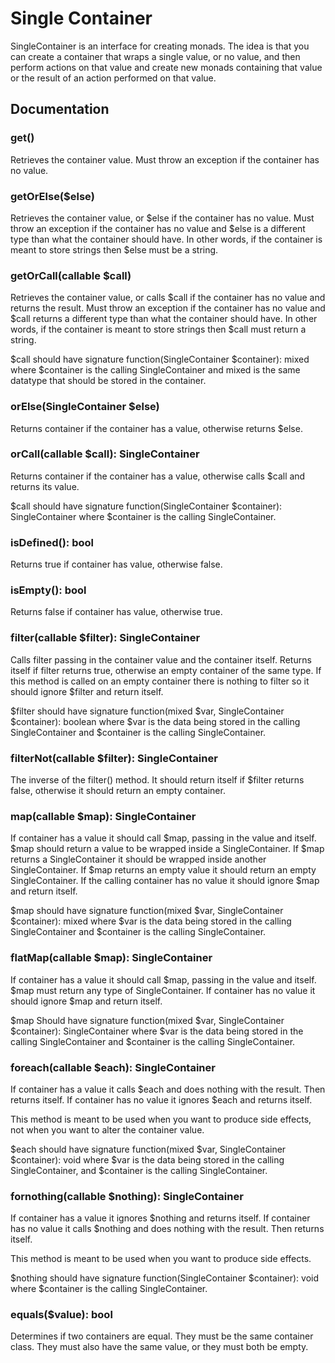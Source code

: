 Single Container
================

SingleContainer is an interface for creating monads. The idea is that you can create a container 
that wraps a single value, or no value, and then perform actions on that value and create new monads 
containing that value or the result of an action performed on that value.

Documentation
-------------

### get()

Retrieves the container value. Must throw an exception if the container has no value.

### getOrElse($else)

Retrieves the container value, or $else if the container has no value. Must throw an exception if the 
container has no value and $else is a different type than what the container should have. In other words, 
if the container is meant to store strings then $else must be a string.

### getOrCall(callable $call)

Retrieves the container value, or calls $call if the container has no value and returns the result. Must 
throw an exception if the container has no value and $call returns a different type than what the container 
should have. In other words, if the container is meant to store strings then $call must return a string.

$call should have signature function(SingleContainer $container): mixed 
where $container is the calling SingleContainer and mixed is the same datatype that should be stored 
in the container.

### orElse(SingleContainer $else)

Returns container if the container has a value, otherwise returns $else.

### orCall(callable $call): SingleContainer

Returns container if the container has a value, otherwise calls $call and returns its value.

$call should have signature function(SingleContainer $container): SingleContainer where $container is the 
calling SingleContainer.

### isDefined(): bool

Returns true if container has value, otherwise false.

### isEmpty(): bool

Returns false if container has value, otherwise true.

### filter(callable $filter): SingleContainer

Calls filter passing in the container value and the container itself. Returns itself if filter returns true, 
otherwise an empty container of the same type. If this method is called on an empty container there is nothing 
to filter so it should ignore $filter and return itself.

$filter should have signature function(mixed $var, SingleContainer $container): boolean where $var is the data 
being stored in the calling SingleContainer and $container is the calling SingleContainer. 

### filterNot(callable $filter): SingleContainer

The inverse of the filter() method. It should return itself if $filter returns false, otherwise it should return 
an empty container.

### map(callable $map): SingleContainer

If container has a value it should call $map, passing in the value and itself. $map should return a value to be 
wrapped inside a SingleContainer. If $map returns a SingleContainer it should be wrapped inside another 
SingleContainer. If $map returns an empty value it should return an empty SingleContainer. If the calling container 
has no value it should ignore $map and return itself.

$map should have signature function(mixed $var, SingleContainer $container): mixed where $var is the data being 
stored in the calling SingleContainer and $container is the calling SingleContainer.

### flatMap(callable $map): SingleContainer

If container has a value it should call $map, passing in the value and itself. $map must return any type of 
SingleContainer. If container has no value it should ignore $map and return itself.

$map Should have signature function(mixed $var, SingleContainer $container): SingleContainer where $var is the data 
being stored in the calling SingleContainer and $container is the calling SingleContainer.

### foreach(callable $each): SingleContainer

If container has a value it calls $each and does nothing with the result. Then returns itself. 
If container has no value it ignores $each and returns itself.

This method is meant to be used when you want to produce side effects, not when you want to alter the container value.

$each should have signature function(mixed $var, SingleContainer $container): void where $var is the data being 
stored in the calling SingleContainer, and $container is the calling SingleContainer.

### fornothing(callable $nothing): SingleContainer

If container has a value it ignores $nothing and returns itself. If container has no value it calls $nothing and 
does nothing with the result. Then returns itself.

This method is meant to be used when you want to produce side effects.

$nothing should have signature function(SingleContainer $container): void where $container is the calling 
SingleContainer.

### equals($value): bool

Determines if two containers are equal. They must be the same container class. They must also have the same value, 
or they must both be empty.